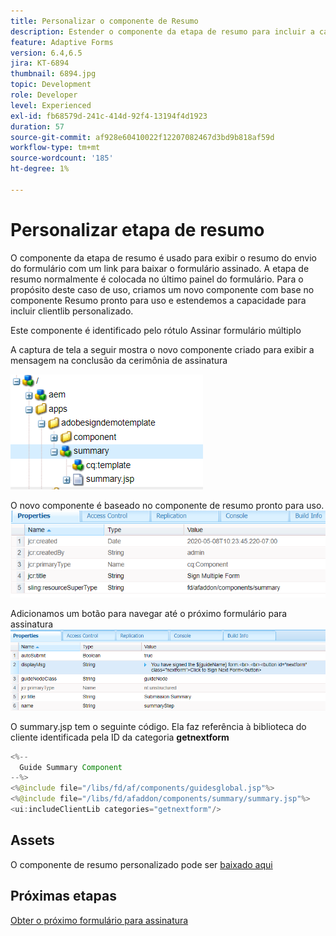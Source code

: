 ```yaml
---
title: Personalizar o componente de Resumo
description: Estender o componente da etapa de resumo para incluir a capacidade de navegar até o próximo formulário no pacote.
feature: Adaptive Forms
version: 6.4,6.5
jira: KT-6894
thumbnail: 6894.jpg
topic: Development
role: Developer
level: Experienced
exl-id: fb68579d-241c-414d-92f4-13194f4d1923
duration: 57
source-git-commit: af928e60410022f12207082467d3bd9b818af59d
workflow-type: tm+mt
source-wordcount: '185'
ht-degree: 1%

---
```


# Personalizar etapa de resumo

O componente da etapa de resumo é usado para exibir o resumo do envio do formulário com um link para baixar o formulário assinado. A etapa de resumo normalmente é colocada no último painel do formulário.
Para o propósito deste caso de uso, criamos um novo componente com base no componente Resumo pronto para uso e estendemos a capacidade para incluir clientlib personalizado.

Este componente é identificado pelo rótulo Assinar formulário múltiplo

A captura de tela a seguir mostra o novo componente criado para exibir a mensagem na conclusão da cerimônia de assinatura

![componente de resumo](assets/summary.PNG)

O novo componente é baseado no componente de resumo pronto para uso.
![component-prop](assets/componentprop.PNG)

Adicionamos um botão para navegar até o próximo formulário para assinatura
![template-code](assets/template-code.PNG)

O summary.jsp tem o seguinte código. Ela faz referência à biblioteca do cliente identificada pela ID da categoria **getnextform**

```java
<%--
  Guide Summary Component
--%>
<%@include file="/libs/fd/af/components/guidesglobal.jsp"%>
<%@include file="/libs/fd/afaddon/components/summary/summary.jsp"%>
<ui:includeClientLib categories="getnextform"/>
```

## Assets

O componente de resumo personalizado pode ser [baixado aqui](assets/custom-summary-step.zip)

## Próximas etapas

[Obter o próximo formulário para assinatura](./create-client-lib.md)